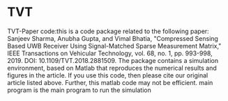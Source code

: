 # TVT
 TVT-Paper code:this is a code package related to the following paper:
Sanjeev Sharma, Anubha Gupta, and Vimal Bhatia, "Compressed Sensing Based UWB Receiver Using Signal-Matched Sparse Measurement Matrix," IEEE  Transactions on Vehicular Technology, vol. 68, no. 1, pp. 993-998, 2019. DOI: 10.1109/TVT.2018.2881509. The package contains a simulation environment, based on Matlab that reproduces the numerical results and figures in the article. If you use this code, then please cite our original article listed above. Further, this matlab code may not be efficient. main program is the main program to run the simulation
